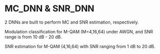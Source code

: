 # MC_DNN & SNR_DNN

2 DNNs are built to perform MC and SNR estimation, respectively.

 Modulation classification for M-QAM (M=4,16,64) under AWGN, and SNR range is from 10 dB - 20 dB.
 
 SNR estimation for M-QAM (4,16,64) with SNR ranging from 1 dB to 20 dB. 
 
 
